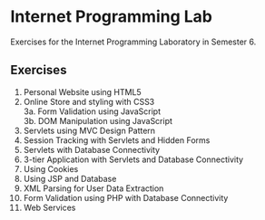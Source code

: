 # Internet Programming Lab
Exercises for the Internet Programming Laboratory in Semester 6.
## Exercises
1. Personal Website using HTML5 <br>
2. Online Store and styling with CSS3 <br>
3a. Form Validation using JavaScript <br>
3b. DOM Manipulation using JavaScript <br>
4. Servlets using MVC Design Pattern <br>
5. Session Tracking with Servlets and Hidden Forms <br>
6. Servlets with Database Connectivity <br>
7. 3-tier Application with Servlets and Database Connectivity <br>
8. Using Cookies <br>
9. Using JSP and Database <br>
10. XML Parsing for User Data Extraction <br>
11. Form Validation using PHP with Database Connectivity <br>
12. Web Services <br>
